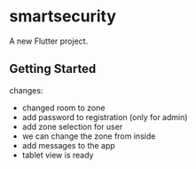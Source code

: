 # smartsecurity

A new Flutter project.

## Getting Started

changes:
- changed room to zone
- add password to registration (only for admin)
- add zone selection for user
- we can change the zone from inside
- add messages to the app
- tablet view is ready

